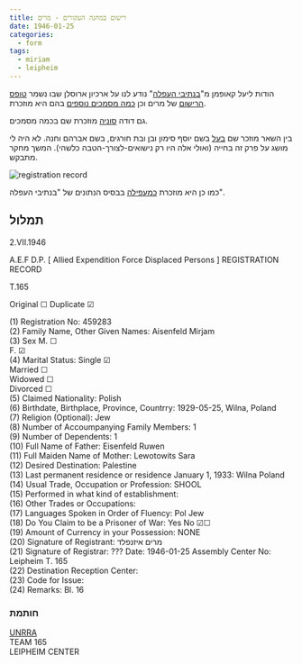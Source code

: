 ```yaml
---
title: רישום במחנה העקורים - מרים
date: 1946-01-25
categories:
  - form
tags:
  - miriam
  - leipheim
---
```


הודות ליעל קאופמן מ"[בנתיבי העפלה](http://maapilim.org.il)" נודע לנו על ארכיון ארוסלן
שבו נשמר [טופס הרישום](https://collections-server.arolsen-archives.org/G/ITS_DATA_EXPORT_DP/03010101/0604/3134361/001.jpg) של מרים
וכן [כמה מסמכים נוספים](https://collections.arolsen-archives.org/en/search/person/82006975?s=Eisenfeld%20Miriam&t=239777&p=0)
בהם היא מוזכרת.

גם דודה [סוניה](https://collections.arolsen-archives.org/en/search/person/66980012?s=Eisenfeld%20Sara&t=2737076&p=0) מוזכרת שם בכמה מסמכים.

בין השאר מוזכר שם [בעל](https://collections-server.arolsen-archives.org/G/ITS_DATA_EXPORT_DP/03010101/0605/3134368/001.jpg)
בשם יוסף סימון ובן ובת חורגים, בשם אברהם וחנה.
לא היה לי מושג על פרק זה בחייה (ואולי אלה היו רק נישואים-לצורך-הטבה כלשהי).
המשך מחקר מתבקש.

![registration record](/pupko-papers/assets/images/1946-01-25-miriam-leipheim-registration-record.jpg)

כמו כן היא מוזכרת [כמעפילה](http://maapilim.org.il/notebook_ext.asp?item=179462&site=maapilim&lang=HEB&menu=1) בבסיס הנתונים של "בנתיבי העפלה".

## תמלול

2.VII.1946

A.E.F D.P. [ Allied Expendition Force Displaced Persons ] REGISTRATION RECORD

T.165

Original ☐  Duplicate ☑

(1) Registration No: 459283  
(2) Family Name, Other Given Names: Aisenfeld Mirjam  
(3) Sex
M. ☐  
F. ☑  
(4) Marital Status:
Single ☑  
Married ☐  
Widowed ☐  
Divorced ☐  
(5) Claimed Nationality: Polish  
(6) Birthdate, Birthplace, Province, Countrry: 1929-05-25, Wilna, Poland  
(7) Religion (Optional): Jew  
(8) Number of Accoumpanying Family Members: 1  
(9) Number of Dependents: 1  
(10) Full Name of Father: Eisenfeld Ruwen  
(11) Full Maiden Name of Mother: Lewotowits Sara  
(12) Desired Destination: Palestine  
(13) Last permanent residence or residence January 1, 1933: Wilna Poland  
(14) Usual Trade, Occupation or Profession: SHOOL  
(15) Performed in what kind of establishment:  
(16) Other Trades or Occupations:  
(17) Languages Spoken in Order of Fluency: Pol Jew  
(18) Do You Claim to be a Prisoner of War: Yes No ☑☐  
(19) Amount of Currency in your Possession: NONE  
(20) Signature of Registrant: מרים איזנפלד  
(21) Signature of Registrar: ???  Date: 1946-01-25  Assembly Center No: Leipheim T. 165  
(22) Destination Reception Center:  
(23) Code for Issue:  
(24) Remarks: Bl. 16

### חותמת

[UNRRA](https://en.wikipedia.org/wiki/United_Nations_Relief_and_Rehabilitation_Administration)  
TEAM 165  
LEIPHEIM CENTER
